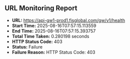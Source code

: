 ## URL Monitoring Report

- **URL:** https://api-gw1-prod1.fisglobal.com/gw/v1/health
- **Start Time:** 2025-08-16T07:57:15.113559
- **End Time:** 2025-08-16T07:57:15.393757
- **Total Time Taken:** 0.280198 seconds
- **HTTP Status Code:** 403
- **Status:** Failure
- **Failure Reason:** HTTP Status Code: 403
